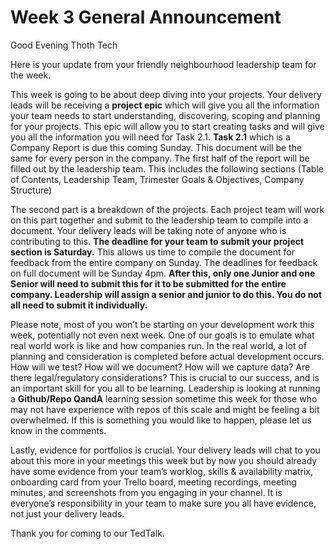 # Week 3 General Announcement

Good Evening Thoth Tech

Here is your update from your friendly neighbourhood leadership team for the week.

This week is going to be about deep diving into your projects. Your delivery leads will be receiving a **project epic** which will give you all the information your team needs to start understanding, discovering, scoping and planning for your projects. This epic will allow you to start creating tasks and will give you all the information you will need for Task 2.1.
**Task 2.1** which is a Company Report is due this coming Sunday. This document will be the same for every person in the company.
The first half of the report will be filled out by the leadership team. This includes the following sections (Table of Contents, Leadership Team, Trimester Goals & Objectives, Company Structure)

The second part is a breakdown of the projects. Each project team will work on this part together and submit to the leadership team to compile into a document. Your delivery leads will be taking note of anyone who is contributing to this. **The deadline for your team to submit your project section is Saturday.** This allows us time to compile the document for feedback from the entire company on Sunday. The deadlines for feedback on full document will be Sunday 4pm. **After this, only one Junior and one Senior will need to submit this for it to be submitted for the entire company. Leadership will assign a senior and junior to do this. You do not all need to submit it individually.**

Please note, most of you won’t be starting on your development work this week, potentially not even next week. One of our goals is to emulate what real world work is like and how companies run. In the real world, a lot of planning and consideration is completed before actual development occurs. How will we test? How will we document? How will we capture data? Are there legal/regulatory considerations? This is crucial to our success, and is an important skill for you all to be learning.
Leadership is looking at running a **Github/Repo QandA** learning session sometime this week for those who may not have experience with repos of this scale and might be feeling a bit overwhelmed. If this is something you would like to happen, please let us know in the comments.

Lastly, evidence for portfolios is crucial. Your delivery leads will chat to you about this more in your meetings this week but by now you should already have some evidence from your team’s worklog, skills & availability matrix, onboarding card from your Trello board, meeting recordings, meeting minutes, and screenshots from you engaging in your channel. It is everyone’s responsibility in your team to make sure you all have evidence, not just your delivery leads.

Thank you for coming to our TedTalk.
